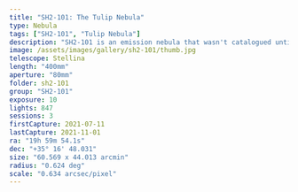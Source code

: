```yaml
---
title: "SH2-101: The Tulip Nebula"
type: Nebula
tags: ["SH2-101", "Tulip Nebula"]
description: "SH2-101 is an emission nebula that wasn't catalogued until 1959. It is very faint and requires plenty of exposure or good narrowband filters to capture. You can see why it's sometimes referred to as the Tulip Nebula."
image: /assets/images/gallery/sh2-101/thumb.jpg
telescope: Stellina
length: "400mm"
aperture: "80mm"
folder: sh2-101
group: "SH2-101"
exposure: 10
lights: 847 
sessions: 3
firstCapture: 2021-07-11
lastCapture: 2021-11-01
ra: "19h 59m 54.1s"
dec: "+35° 16' 48.031"
size: "60.569 x 44.013 arcmin"
radius: "0.624 deg"
scale: "0.634 arcsec/pixel"
---
```

